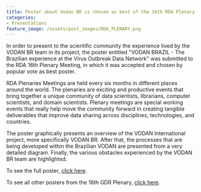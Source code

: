 ```yaml
---
title: Poster about Vodan BR is chosen as best of the 16th RDA Plenary
categories:
- Presentations
feature_image: /assets/post_images/RDA_PLENARY.png
---
```



In order to present to the scientific community the experience lived by the VODAN BR team in its project, the poster entitled "VODAN BRAZIL - The Brazilian experience at the Virus Outbreak Data Network" was submitted to the RDA 16th Plenary Meeting, in which it was accepted and chosen by popular vote as best poster.

RDA Plenaries Meetings are held every six months in different places around the world. The plenaries are exciting and productive events that bring together a unique community of data scientists, librarians, computer scientists, and domain scientists. Plenary meetings are special working events that really help move the community forward in creating tangible deliverables that improve data sharing across disciplines, technologies, and countries.

The poster graphically presents an overview of the VODAN International project, more specifically VODAN BR. After that, the processes that are being developed within the Brazilian VODAN are presented from a very detailed diagram. Finally, the various obstacles experienced by the VODAN BR team are highlighted.

To see the full poster, [click here](https://zenodo.org/record/4291112).

To see all other posters from the 16th GDR Plenary, [click here](https://www.rd-alliance.org/rda-16th-plenary-meeting-poster-sessions).
